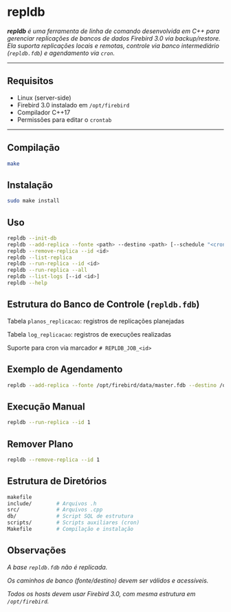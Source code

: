 # repldb

***repldb** é uma ferramenta de linha de comando desenvolvida em C++ para gerenciar replicações de bancos de dados Firebird 3.0 via backup/restore. Ela suporta replicações locais e remotas, controle via banco intermediário (`repldb.fdb`) e agendamento via `cron`.*

---



## Requisitos

- Linux (server-side)
- Firebird 3.0 instalado em `/opt/firebird`
- Compilador C++17
- Permissões para editar o `crontab`

---



## Compilação

```bash
make
```



## Instalação

```bash
sudo make install
```



## Uso

```bash
repldb --init-db
repldb --add-replica --fonte <path> --destino <path> [--schedule "<cron>"]
repldb --remove-replica --id <id>
repldb --list-replica
repldb --run-replica --id <id>
repldb --run-replica --all
repldb --list-logs [--id <id>]
repldb --help
```



## Estrutura do Banco de Controle (`repldb.fdb`)

Tabela `planos_replicacao`: registros de replicações planejadas

Tabela `log_replicacao`: registros de execuções realizadas

Suporte para cron via marcador `# REPLDB_JOB_<id>`



## Exemplo de Agendamento

```bash
repldb --add-replica --fonte /opt/firebird/data/master.fdb --destino /opt/firebird/data/replica.fdb --schedule "0 2 * * *"
```



## Execução Manual

```bash
repldb --run-replica --id 1
```



## Remover Plano

```bash
repldb --remove-replica --id 1
```



## Estrutura de Diretórios

```bash
makefile
include/        # Arquivos .h
src/            # Arquivos .cpp
db/             # Script SQL de estrutura
scripts/        # Scripts auxiliares (cron)
Makefile        # Compilação e instalação
```



## Observações

*A base `repldb.fdb` não é replicada.*

*Os caminhos de banco (fonte/destino) devem ser válidos e acessíveis.*

*Todos os hosts devem usar Firebird 3.0, com mesma estrutura em `/opt/firebird`.*
